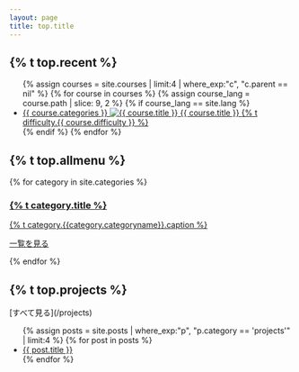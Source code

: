 ```yaml
---
layout: page
title: top.title
---
```

<h2 id="newcourse">{% t top.recent %}</h2>
<ul class="top-course-list course-list">
{% assign courses = site.courses | limit:4 | where_exp:"c", "c.parent == nil" %}
{% for course in courses %}
  {% assign course_lang = course.path | slice: 9, 2 %}
  {% if course_lang == site.lang %}
  <li>
    <a href="{{course.url}}">
      <span class="top-course-list-category">{{ course.categories }}</span>
      <img src="/assets/course/{{ course.categories }}/{{ course.course-name }}{{ course.thumbnail }}" alt="{{ course.title }}" loading="lazy">
      {{ course.title }}
      <span class="top-course-list-difficulty"> {% t difficulty.{{ course.difficulty }} %} </span>
    </a>
  </li>
  {% endif %}
{% endfor %}
</ul>

<h2 id="allmenu">{% t top.allmenu %}</h2>
<div class="list-category">
  {% for category in site.categories %}
  <a href="{{ site.baseurl }}{{category.permalink}}" class="list-category-one">
    <h3>{% t category.title %}</h3>
    <p>{% t category.{{category.categoryname}}.caption %}</p>
    <p class="list-category-link">一覧を見る</p>
  </a>
  {% endfor %}
</div>

<h2 id="projects">{% t top.projects %}</h2>
[すべて見る](/projects)
<ul class="article-list course-list">
  {% assign posts = site.posts | where_exp:"p", "p.category == 'projects'" | limit:4 %}
  {% for post in posts %}
  <li class="article-list-one"><a href="{{ post.url }}">
    {{ post.title }}
  </a></li>
  {% endfor %}
</ul>
